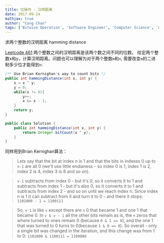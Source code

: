 ```yaml
---
title: 位操作 - 汉明距离
date: 2017-09-24
mathjax: true
author: "Cong Chan"
tags: ['Bitwise Operation', 'Software Engineer', 'Computer Science', 'Algorithms']
---
```

求两个整数的汉明距离 hamming distance
<!-- more -->
[Leetcode 461](https://leetcode.com/problems/hamming-distance/description/)
两个整数之间的汉明距离是该两个数之间不同的位数。 给定两个整数x和y，计算汉明距离。问题也可以理解为对于两个整数`m`和`n`, 需要改变`m`的二进制多少位才能得到`n`:
```java
/** Use Brian Kernighan's way to count bits */
public int hammingDistance(int x, int y) {
    x = x ^ y;
    y = 0;
    while(x != 0){
        y++;
        x &= x - 1;
    }
    return y;
}
```
```java
public class Solution {
    public int hammingDistance(int x, int y) {
        return Integer.bitCount(x ^ y);
    }
}
```
同样用到Brian Kernighan算法：
> Lets say that the bit at index n is 1 and that the bits in indexes 0 up to `n-1` are all 0 (we'll use little endianess - so index 0 is 1, index 1 is 2, index 2 is 4, index 3 is 8 and so on).

> `v-1` subtracts from index 0 - but it's 0, so it converts it to 1 and subtracts from index 1 - but it's also 0, so it converts it to 1 and subtracts from index 2 - and so on until we reach index n. Since index n is 1 it can subtract from it and turn it to 0 - and there it stops: `1101000 - 1 = 1100111`

> So, `v-1` is like `v` except there are `n` 0 that became 1 and one 1 that became 0. In `v & v - 1` all the other bits remain as is, the `n` zeros that where turned to ones remain 0 (because `0 & 1 == 0`), and the one 1 that was turned to 0 turns to 0(because `1 & 0 == 0`). So overall - only a single bit was changed in the iteration, and this change was from 1 to 0: `1101000 & 1100111 = 1100000`
